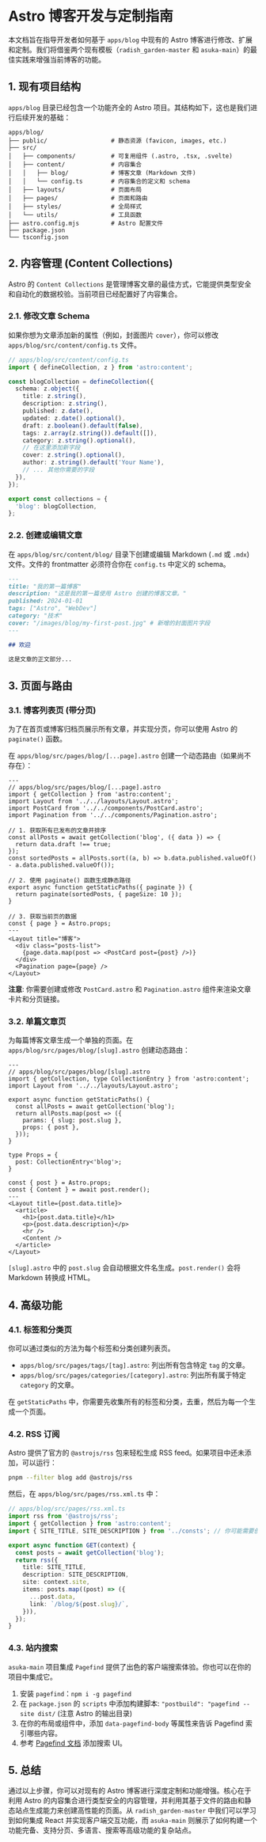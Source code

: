 # Astro 博客开发与定制指南

本文档旨在指导开发者如何基于 `apps/blog` 中现有的 Astro 博客进行修改、扩展和定制。我们将借鉴两个现有模板（`radish_garden-master` 和 `asuka-main`）的最佳实践来增强当前博客的功能。

## 1. 现有项目结构

`apps/blog` 目录已经包含一个功能齐全的 Astro 项目。其结构如下，这也是我们进行后续开发的基础：

```
apps/blog/
├── public/                  # 静态资源 (favicon, images, etc.)
├── src/
│   ├── components/          # 可复用组件 (.astro, .tsx, .svelte)
│   ├── content/             # 内容集合
│   │   ├── blog/            # 博客文章 (Markdown 文件)
│   │   └── config.ts        # 内容集合的定义和 schema
│   ├── layouts/             # 页面布局
│   ├── pages/               # 页面和路由
│   ├── styles/              # 全局样式
│   └── utils/               # 工具函数
├── astro.config.mjs         # Astro 配置文件
├── package.json
└── tsconfig.json
```

## 2. 内容管理 (Content Collections)

Astro 的 `Content Collections` 是管理博客文章的最佳方式，它能提供类型安全和自动化的数据校验。当前项目已经配置好了内容集合。

### 2.1. 修改文章 Schema

如果你想为文章添加新的属性（例如，封面图片 `cover`），你可以修改 `apps/blog/src/content/config.ts` 文件。

```typescript
// apps/blog/src/content/config.ts
import { defineCollection, z } from 'astro:content';

const blogCollection = defineCollection({
  schema: z.object({
    title: z.string(),
    description: z.string(),
    published: z.date(),
    updated: z.date().optional(),
    draft: z.boolean().default(false),
    tags: z.array(z.string()).default([]),
    category: z.string().optional(),
    // 在这里添加新字段
    cover: z.string().optional(), 
    author: z.string().default('Your Name'),
    // ... 其他你需要的字段
  }),
});

export const collections = {
  'blog': blogCollection,
};
```

### 2.2. 创建或编辑文章

在 `apps/blog/src/content/blog/` 目录下创建或编辑 Markdown (`.md` 或 `.mdx`) 文件。文件的 frontmatter 必须符合你在 `config.ts` 中定义的 schema。

```markdown
---
title: "我的第一篇博客"
description: "这是我的第一篇使用 Astro 创建的博客文章。"
published: 2024-01-01
tags: ["Astro", "WebDev"]
category: "技术"
cover: "/images/blog/my-first-post.jpg" # 新增的封面图片字段
---

## 欢迎

这是文章的正文部分...
```

## 3. 页面与路由

### 3.1. 博客列表页 (带分页)

为了在首页或博客归档页展示所有文章，并实现分页，你可以使用 Astro 的 `paginate()` 函数。

在 `apps/blog/src/pages/blog/[...page].astro` 创建一个动态路由（如果尚不存在）：

```astro
---
// apps/blog/src/pages/blog/[...page].astro
import { getCollection } from 'astro:content';
import Layout from '../../layouts/Layout.astro';
import PostCard from '../../components/PostCard.astro';
import Pagination from '../../components/Pagination.astro';

// 1. 获取所有已发布的文章并排序
const allPosts = await getCollection('blog', ({ data }) => {
  return data.draft !== true;
});
const sortedPosts = allPosts.sort((a, b) => b.data.published.valueOf() - a.data.published.valueOf());

// 2. 使用 paginate() 函数生成静态路径
export async function getStaticPaths({ paginate }) {
  return paginate(sortedPosts, { pageSize: 10 });
}

// 3. 获取当前页的数据
const { page } = Astro.props;
---
<Layout title="博客">
  <div class="posts-list">
    {page.data.map(post => <PostCard post={post} />)}
  </div>
  <Pagination page={page} />
</Layout>
```

**注意**: 你需要创建或修改 `PostCard.astro` 和 `Pagination.astro` 组件来渲染文章卡片和分页链接。

### 3.2. 单篇文章页

为每篇博客文章生成一个单独的页面。在 `apps/blog/src/pages/blog/[slug].astro` 创建动态路由：

```astro
---
// apps/blog/src/pages/blog/[slug].astro
import { getCollection, type CollectionEntry } from 'astro:content';
import Layout from '../../layouts/Layout.astro';

export async function getStaticPaths() {
  const allPosts = await getCollection('blog');
  return allPosts.map(post => ({
    params: { slug: post.slug },
    props: { post },
  }));
}

type Props = {
  post: CollectionEntry<'blog'>;
}

const { post } = Astro.props;
const { Content } = await post.render();
---
<Layout title={post.data.title}>
  <article>
    <h1>{post.data.title}</h1>
    <p>{post.data.description}</p>
    <hr />
    <Content />
  </article>
</Layout>
```

`[slug].astro` 中的 `post.slug` 会自动根据文件名生成。`post.render()` 会将 Markdown 转换成 HTML。

## 4. 高级功能

### 4.1. 标签和分类页

你可以通过类似的方法为每个标签和分类创建列表页。

-   `apps/blog/src/pages/tags/[tag].astro`: 列出所有包含特定 `tag` 的文章。
-   `apps/blog/src/pages/categories/[category].astro`: 列出所有属于特定 `category` 的文章。

在 `getStaticPaths` 中，你需要先收集所有的标签和分类，去重，然后为每一个生成一个页面。

### 4.2. RSS 订阅

Astro 提供了官方的 `@astrojs/rss` 包来轻松生成 RSS feed。如果项目中还未添加，可以运行：

```bash
pnpm --filter blog add @astrojs/rss
```

然后，在 `apps/blog/src/pages/rss.xml.ts` 中：

```typescript
// apps/blog/src/pages/rss.xml.ts
import rss from '@astrojs/rss';
import { getCollection } from 'astro:content';
import { SITE_TITLE, SITE_DESCRIPTION } from '../consts'; // 你可能需要创建这个文件来存储站点信息

export async function GET(context) {
  const posts = await getCollection('blog');
  return rss({
    title: SITE_TITLE,
    description: SITE_DESCRIPTION,
    site: context.site,
    items: posts.map((post) => ({
      ...post.data,
      link: `/blog/${post.slug}/`,
    })),
  });
}
```

### 4.3. 站内搜索

`asuka-main` 项目集成 `Pagefind` 提供了出色的客户端搜索体验。你也可以在你的项目中集成它。

1.  安装 `pagefind`：`npm i -g pagefind`
2.  在 `package.json` 的 `scripts` 中添加构建脚本: `"postbuild": "pagefind --site dist/` (注意 Astro 的输出目录)
3.  在你的布局或组件中，添加 `data-pagefind-body` 等属性来告诉 Pagefind 索引哪些内容。
4.  参考 [Pagefind 文档](https://pagefind.app/) 添加搜索 UI。

## 5. 总结

通过以上步骤，你可以对现有的 Astro 博客进行深度定制和功能增强。核心在于利用 Astro 的内容集合进行类型安全的内容管理，并利用其基于文件的路由和静态站点生成能力来创建高性能的页面。从 `radish_garden-master` 中我们可以学习到如何集成 React 并实现客户端交互功能，而 `asuka-main` 则展示了如何构建一个功能完备、支持分页、多语言、搜索等高级功能的复杂站点。 
